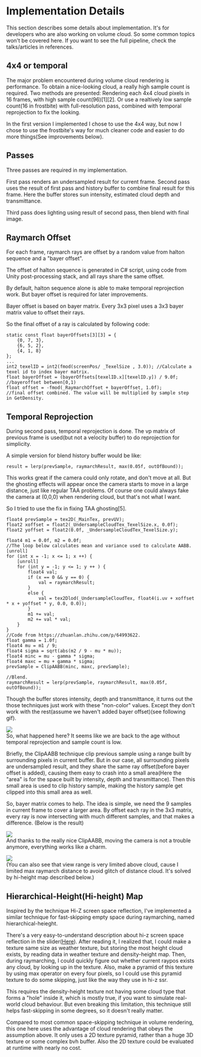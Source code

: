 
# Implementation Details  
This section describes some details about implementation. It's for developers who are also working on volume cloud. So some common topics won't be covered here. If you want to see the full pipeline, check the talks/articles in references.

## 4x4 or temporal
The major problem encountered during volume cloud rendering is performance. To obtain a nice-looking cloud, a really high sample count is required. Two methods are presented: Rendering each 4x4 cloud pixels in 16 frames, with high sample count(96)[1][2]. Or use a realtively low sample count(16 in frostbite) with full-resolution pass, combined with temporal reprojection to fix the looking.  

In the first version I implemented I chose to use the 4x4 way, but now I chose to use the frostbite's way for much cleaner code and easier to do more things(See improvements below).  

## Passes  
Three passes are required in my implementation.  

First pass renders an undersampled result for current frame. Second pass uses the result of first pass and history buffer to combine final result for this frame. Here the buffer stores sun intensity, estimated cloud depth and transmittance.  

Third pass does lighting using result of second pass, then blend with final image.  

## Raymarch Offset 
For each frame, raymarch rays are offset by a random value from halton sequence and a "bayer offset".  

The offset of halton sequence is generated in C# script, using code from Unity post-processing stack, and all rays share the same offset.  

By default, halton sequence alone is able to make temporal reprojection work. But bayer offset is required for later improvements.  

Bayer offset is based on bayer matrix. Every 3x3 pixel uses a 3x3 bayer matrix value to offset their rays.  

So the final offset of a ray is calculated by following code:  
```
static const float bayerOffsets[3][3] = {
	{0, 7, 3},
	{6, 5, 2},
	{4, 1, 8}
};
...
int2 texelID = int2(fmod(screenPos/ _TexelSize , 3.0));	//Calculate a texel id to index bayer matrix.						
float bayerOffset = (bayerOffsets[texelID.x][texelID.y]) / 9.0f;	//bayeroffset between[0,1)
float offset = -fmod(_RaymarchOffset + bayerOffset, 1.0f);			//final offset combined. The value will be multiplied by sample step in GetDensity.
```

## Temporal Reprojection  
During second pass, temporal reprojection is done. The vp matrix of previous frame is used(but not a velocity buffer) to do reprojection for simplicity.  

A simple version for blend history buffer would be like: 
```
result = lerp(prevSample, raymarchResult, max(0.05f, outOfBound));
```
This works great if the camera could only rotate, and don't move at all. But the ghosting effects will appear once the camera starts to move in a large distance, just like regular TAA problems. Of course one could always fake the camera at (0,0,0) when rendering cloud, but that's not what I want.  

So I tried to use the fix in fixing TAA ghosting[5].  
```
float4 prevSample = tex2D(_MainTex, prevUV);
float2 xoffset = float2(_UndersampleCloudTex_TexelSize.x, 0.0f);
float2 yoffset = float2(0.0f, _UndersampleCloudTex_TexelSize.y);

float4 m1 = 0.0f, m2 = 0.0f;
//The loop below calculates mean and variance used to calculate AABB.
[unroll]
for (int x = -1; x <= 1; x ++) {
    [unroll]
    for (int y = -1; y <= 1; y ++ ) {
        float4 val;
        if (x == 0 && y == 0) {
            val = raymarchResult;
        }
        else {
            val = tex2Dlod(_UndersampleCloudTex, float4(i.uv + xoffset * x + yoffset * y, 0.0, 0.0));
        }
        m1 += val;
        m2 += val * val;
    }
}
//Code from https://zhuanlan.zhihu.com/p/64993622.
float gamma = 1.0f;
float4 mu = m1 / 9;
float4 sigma = sqrt(abs(m2 / 9 - mu * mu));
float4 minc = mu - gamma * sigma;
float4 maxc = mu + gamma * sigma;
prevSample = ClipAABB(minc, maxc, prevSample);	

//Blend.
raymarchResult = lerp(prevSample, raymarchResult, max(0.05f, outOfBound));
```

Though the buffer stores intensity, depth and transmittance, it turns out the those techniques just work with these "non-color" values. Except they don't work with the rest(assume we haven't added bayer offset)(see following gif).   

![](./Screenshots/WhatHappened.gif)  
So, what happened here? It seems like we are back to the age without temporal reprojection and sample count is low.  

Briefly, the ClipAABB technique clip previous sample using a range built by surrounding pixels in current buffer.  But in our case, all surrounding pixels are undersampled result, and they share the same ray offset(before bayer offset is added), causing them easy to crash into a small area(Here the "area" is for the space built by intensity, depth and transmittance). Then this small area is used to clip history sample, making the history sample get clipped into this small area as well.  

So, bayer matrix comes to help. The idea is simple, we need the 9 samples in current frame to cover a larger area. By offset each ray in the 3x3 matrix, every ray is now intersecting with much different samples, and that makes a difference. (Below is the result)

![](./Screenshots/NiceAndStable.gif)  
And thanks to the really nice ClipAABB, moving the camera is not a trouble anymore, everything works like a charm.

![](./Screenshots/StableReprojection.gif)  
(You can also see that view range is very limited above cloud, cause I limited max raymarch distance to avoid glitch of distance cloud. It's solved by hi-height map described below.)

## Hierarchical-Height(Hi-height) Map  
Inspired by the technique Hi-Z screen space reflection, I've implemented a similar technique for fast-skipping empty space during raymarching, named hierarchical-heieght. 

There's a very easy-to-understand description about hi-z screen space reflection in the slider([Here](https://www.ea.com/frostbite/news/stochastic-screen-space-reflections)). After reading it, I realized that, I could make a texture same size as weather texture, but storing the most height cloud exists, by reading data in weather texture and density-height map. Then, during raymarching, I could quickly figure out whether current raypos exists any cloud, by looking up in the texture. Also, make a pyramid of this texture by using max operator on every four pixels, so I could use this pyramid texture to do some skipping, just like the way they use in hi-z ssr.

This requires the density-height texture not having some cloud type that forms a "hole" inside it, which is mostly true, if you want to simulate real-world cloud behaviour. But even breaking this limitation, this technique still helps fast-skipping in some degrees, so it doesn't really matter.

Compared to most common space-skipping technique in volume rendering, this one here uses the advantage of cloud rendering that obeys the assumption above. It only uses a 2D texture pyramid, rather than a huge 3D texture or some complex bvh buffer. Also the 2D texture could be evaluated at runtime with nearly no cost. 
